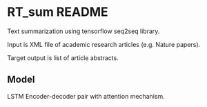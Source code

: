 # RT_sum README

Text summarization using tensorflow seq2seq library.

Input is XML file of academic research articles (e.g. Nature papers).

Target output is list of article abstracts.



## Model

LSTM Encoder-decoder pair with attention mechanism.
